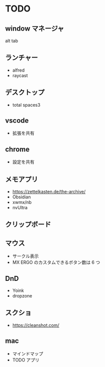 # TODO

## window マネージャ

alt tab

## ランチャー

- alfred
- raycast

## デスクトップ

- total spaces3

## vscode

- 拡張を共有

## chrome

- 設定を共有

## メモアプリ

- https://zettelkasten.de/the-archive/
- Obsidian
- xwmx/nb
- nvUltra

## クリップボード

## マウス

- サークル表示
- MX ERGO のカスタムできるボタン数は 6 つ

## DnD

- Yoink
- dropzone

## スクショ

- https://cleanshot.com/

## mac

- マインドマップ
- TODO アプリ
